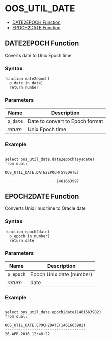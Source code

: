 # OOS_UTIL_DATE





- [DATE2EPOCH Function](#date2epoch)
- [EPOCH2DATE Function](#epoch2date)












 
## DATE2EPOCH Function<a name="date2epoch"></a>


<p>
<p>Coverts date to Unix Epoch time</p>
</p>

### Syntax
```plsql
function date2epoch(
  p_date in date)
  return number
```

### Parameters
Name | Description
--- | ---
`p_date` | Date to convert to Epoch format
*return* | Unix Epoch time
 
 


### Example
```plsql

select oos_util_date.date2epoch(sysdate)
from dual;

OOS_UTIL_DATE.DATE2EPOCH(SYSDATE)
---------------------------------
                       1461663997
```



 
## EPOCH2DATE Function<a name="epoch2date"></a>


<p>
<p>Converts Unix linux time to Oracle date</p>
</p>

### Syntax
```plsql
function epoch2date(
  p_epoch in number)
  return date
```

### Parameters
Name | Description
--- | ---
`p_epoch` | Epoch Unix date (number)
*return* | date
 
 


### Example
```plsql

select oos_util_date.epoch2date(1461663982)
from dual;

OOS_UTIL_DATE.EPOCH2DATE(1461663982)
------------------------------------
26-APR-2016 12:46:22
```



 

